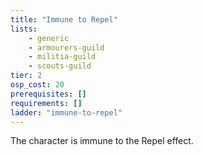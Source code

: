```yaml
---
title: "Immune to Repel"
lists:
    - generic
    - armourers-guild
    - militia-guild
    - scouts-guild
tier: 2
osp_cost: 20
prerequisites: []
requirements: []
ladder: "immune-to-repel"
---
```

The character is immune to the Repel effect.